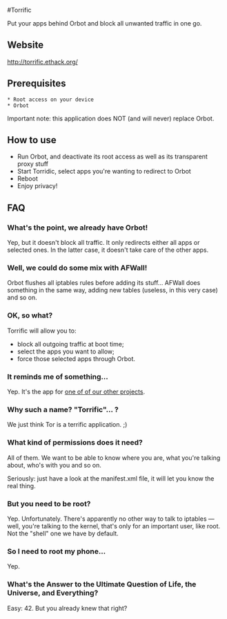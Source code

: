 #Torrific

Put your apps behind Orbot and block all unwanted traffic in one go.

## Website
http://torrific.ethack.org/

## Prerequisites
    * Root access on your device
    * Orbot

Important note: this application does NOT (and will never) replace Orbot.

## How to use

  * Run Orbot, and deactivate its root access as well as its transparent proxy stuff
  * Start Torridic, select apps you're wanting to redirect to Orbot
  * Reboot
  * Enjoy privacy!

## FAQ

### What's the point, we already have Orbot!
Yep, but it doesn't block all traffic. It only redirects either all apps or selected ones. In the latter case, it doesn't take care of the other apps.

### Well, we could do some mix with AFWall!
Orbot flushes all iptables rules before adding its stuff… AFWall does something in the same way, adding new tables (useless, in this very case) and so on.

### OK, so what?
Torrific will allow you to:
 * block all outgoing traffic at boot time;
 * select the apps you want to allow;
 * force those selected apps through Orbot.

### It reminds me of something…
Yep. It's the app for [one of of our other projects](https://github.com/EthACKdotOrg/nexus4-iptables).

### Why such a name? "Torrific"… ?
We just think Tor is a terrific application. ;)

### What kind of permissions does it need?
All of them. We want to be able to know where you are, what you're talking about, who's with you and so on.
</troll>

Seriously: just have a look at the manifest.xml file, it will let you know the real thing.

### But you need to be root?
Yep. Unfortunately. There's apparently no other way to talk to iptables — well, you're talking to the kernel, that's only for an important user, like root. Not the "shell" one we have by default.

### So I need to root my phone…
Yep.

### What's the Answer to the Ultimate Question of Life, the Universe, and Everything?
Easy: 42. But you already knew that right?

